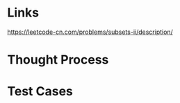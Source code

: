 # Links
https://leetcode-cn.com/problems/subsets-ii/description/


# Thought Process


# Test Cases

